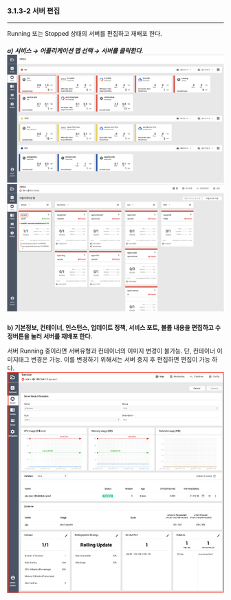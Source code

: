 ### 3.1.3-2 서버 편집

---

Running 또는 Stopped 상태의 서버를 편집하고 재배포 한다.

##### a\) 서비스 → 어플리케이션 맵 선택 → 서버를 클릭한다.![](/assets/2.5_ko_service_02.png)![](/assets/2.5_ko_service_appmap_08.png)

**b\) 기본정보, 컨테이너, 인스턴스, 업데이트 정책, 서비스 포트, 볼륨 내용을 편집하고 수정버튼을 눌러 서버를 재배포 한다.**

서버 Running 중이라면 서버유형과 컨테이너의 이미지 변경이 불가능. 단, 컨테이너 이미지태그 변경은 가능. 이를 변경하기 위해서는 서버 중지 후 편집하면 편집이 가능 하다.![](/assets/KR/2.5.4/3.1.3-2_3.png)

